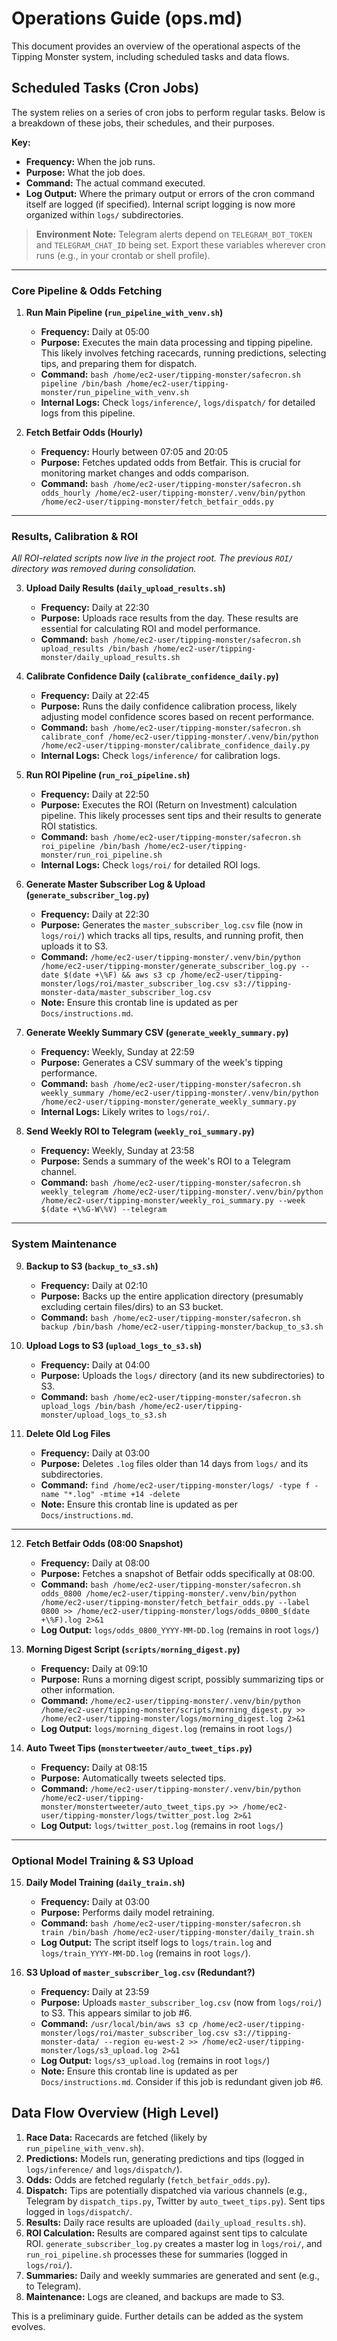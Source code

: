 # Operations Guide (ops.md)

This document provides an overview of the operational aspects of the Tipping Monster system, including scheduled tasks and data flows.

## Scheduled Tasks (Cron Jobs)

The system relies on a series of cron jobs to perform regular tasks. Below is a breakdown of these jobs, their schedules, and their purposes.

**Key:**
- **Frequency:** When the job runs.
- **Purpose:** What the job does.
- **Command:** The actual command executed.
- **Log Output:** Where the primary output or errors of the cron command itself are logged (if specified). Internal script logging is now more organized within `logs/` subdirectories.

> **Environment Note:** Telegram alerts depend on `TELEGRAM_BOT_TOKEN` and
> `TELEGRAM_CHAT_ID` being set. Export these variables wherever cron runs (e.g.,
> in your crontab or shell profile).

---

### Core Pipeline & Odds Fetching

1.  **Run Main Pipeline (`run_pipeline_with_venv.sh`)**
    *   **Frequency:** Daily at 05:00
    *   **Purpose:** Executes the main data processing and tipping pipeline. This likely involves fetching racecards, running predictions, selecting tips, and preparing them for dispatch.
    *   **Command:** `bash /home/ec2-user/tipping-monster/safecron.sh pipeline /bin/bash /home/ec2-user/tipping-monster/run_pipeline_with_venv.sh`
    *   **Internal Logs:** Check `logs/inference/`, `logs/dispatch/` for detailed logs from this pipeline.

2.  **Fetch Betfair Odds (Hourly)**
    *   **Frequency:** Hourly between 07:05 and 20:05
    *   **Purpose:** Fetches updated odds from Betfair. This is crucial for monitoring market changes and odds comparison.
    *   **Command:** `bash /home/ec2-user/tipping-monster/safecron.sh odds_hourly /home/ec2-user/tipping-monster/.venv/bin/python /home/ec2-user/tipping-monster/fetch_betfair_odds.py`

---

### Results, Calibration & ROI

_All ROI-related scripts now live in the project root. The previous `ROI/` directory was removed during consolidation._

3.  **Upload Daily Results (`daily_upload_results.sh`)**
    *   **Frequency:** Daily at 22:30
    *   **Purpose:** Uploads race results from the day. These results are essential for calculating ROI and model performance.
    *   **Command:** `bash /home/ec2-user/tipping-monster/safecron.sh upload_results /bin/bash /home/ec2-user/tipping-monster/daily_upload_results.sh`

4.  **Calibrate Confidence Daily (`calibrate_confidence_daily.py`)**
    *   **Frequency:** Daily at 22:45
    *   **Purpose:** Runs the daily confidence calibration process, likely adjusting model confidence scores based on recent performance.
    *   **Command:** `bash /home/ec2-user/tipping-monster/safecron.sh calibrate_conf /home/ec2-user/tipping-monster/.venv/bin/python /home/ec2-user/tipping-monster/calibrate_confidence_daily.py`
    *   **Internal Logs:** Check `logs/inference/` for calibration logs.

5.  **Run ROI Pipeline (`run_roi_pipeline.sh`)**
    *   **Frequency:** Daily at 22:50
    *   **Purpose:** Executes the ROI (Return on Investment) calculation pipeline. This likely processes sent tips and their results to generate ROI statistics.
    *   **Command:** `bash /home/ec2-user/tipping-monster/safecron.sh roi_pipeline /bin/bash /home/ec2-user/tipping-monster/run_roi_pipeline.sh`
    *   **Internal Logs:** Check `logs/roi/` for detailed ROI logs.

6.  **Generate Master Subscriber Log & Upload (`generate_subscriber_log.py`)**
    *   **Frequency:** Daily at 22:30
    *   **Purpose:** Generates the `master_subscriber_log.csv` file (now in `logs/roi/`) which tracks all tips, results, and running profit, then uploads it to S3.
    *   **Command:** `/home/ec2-user/tipping-monster/.venv/bin/python /home/ec2-user/tipping-monster/generate_subscriber_log.py --date $(date +\%F) && aws s3 cp /home/ec2-user/tipping-monster/logs/roi/master_subscriber_log.csv s3://tipping-monster-data/master_subscriber_log.csv`
    *   **Note:** Ensure this crontab line is updated as per `Docs/instructions.md`.

7.  **Generate Weekly Summary CSV (`generate_weekly_summary.py`)**
    *   **Frequency:** Weekly, Sunday at 22:59
    *   **Purpose:** Generates a CSV summary of the week's tipping performance.
    *   **Command:** `bash /home/ec2-user/tipping-monster/safecron.sh weekly_summary /home/ec2-user/tipping-monster/.venv/bin/python /home/ec2-user/tipping-monster/generate_weekly_summary.py`
    *   **Internal Logs:** Likely writes to `logs/roi/`.

8.  **Send Weekly ROI to Telegram (`weekly_roi_summary.py`)**
    *   **Frequency:** Weekly, Sunday at 23:58
    *   **Purpose:** Sends a summary of the week's ROI to a Telegram channel.
    *   **Command:** `bash /home/ec2-user/tipping-monster/safecron.sh weekly_telegram /home/ec2-user/tipping-monster/.venv/bin/python /home/ec2-user/tipping-monster/weekly_roi_summary.py --week $(date +\%G-W\%V) --telegram`

---

### System Maintenance

9.  **Backup to S3 (`backup_to_s3.sh`)**
    *   **Frequency:** Daily at 02:10
    *   **Purpose:** Backs up the entire application directory (presumably excluding certain files/dirs) to an S3 bucket.
    *   **Command:** `bash /home/ec2-user/tipping-monster/safecron.sh backup /bin/bash /home/ec2-user/tipping-monster/backup_to_s3.sh`

10. **Upload Logs to S3 (`upload_logs_to_s3.sh`)**
    *   **Frequency:** Daily at 04:00
    *   **Purpose:** Uploads the `logs/` directory (and its new subdirectories) to S3.
    *   **Command:** `bash /home/ec2-user/tipping-monster/safecron.sh upload_logs /bin/bash /home/ec2-user/tipping-monster/upload_logs_to_s3.sh`

11. **Delete Old Log Files**
    *   **Frequency:** Daily at 03:00
    *   **Purpose:** Deletes `.log` files older than 14 days from `logs/` and its subdirectories.
    *   **Command:** `find /home/ec2-user/tipping-monster/logs/ -type f -name "*.log" -mtime +14 -delete`
    *   **Note:** Ensure this crontab line is updated as per `Docs/instructions.md`.

---


12. **Fetch Betfair Odds (08:00 Snapshot)**
    *   **Frequency:** Daily at 08:00
    *   **Purpose:** Fetches a snapshot of Betfair odds specifically at 08:00.
    *   **Command:** `bash /home/ec2-user/tipping-monster/safecron.sh odds_0800 /home/ec2-user/tipping-monster/.venv/bin/python /home/ec2-user/tipping-monster/fetch_betfair_odds.py --label 0800 >> /home/ec2-user/tipping-monster/logs/odds_0800_$(date +\%F).log 2>&1`
    *   **Log Output:** `logs/odds_0800_YYYY-MM-DD.log` (remains in root `logs/`)

13. **Morning Digest Script (`scripts/morning_digest.py`)**
    *   **Frequency:** Daily at 09:10
    *   **Purpose:** Runs a morning digest script, possibly summarizing tips or other information.
    *   **Command:** `/home/ec2-user/tipping-monster/.venv/bin/python /home/ec2-user/tipping-monster/scripts/morning_digest.py >> /home/ec2-user/tipping-monster/logs/morning_digest.log 2>&1`
    *   **Log Output:** `logs/morning_digest.log` (remains in root `logs/`)

14. **Auto Tweet Tips (`monstertweeter/auto_tweet_tips.py`)**
    *   **Frequency:** Daily at 08:15
    *   **Purpose:** Automatically tweets selected tips.
    *   **Command:** `/home/ec2-user/tipping-monster/.venv/bin/python /home/ec2-user/tipping-monster/monstertweeter/auto_tweet_tips.py >> /home/ec2-user/tipping-monster/logs/twitter_post.log 2>&1`
    *   **Log Output:** `logs/twitter_post.log` (remains in root `logs/`)

---

### Optional Model Training & S3 Upload

15. **Daily Model Training (`daily_train.sh`)**
    *   **Frequency:** Daily at 03:00
    *   **Purpose:** Performs daily model retraining.
    *   **Command:** `bash /home/ec2-user/tipping-monster/safecron.sh train /bin/bash /home/ec2-user/tipping-monster/daily_train.sh`
    *   **Log Output:** The script itself logs to `logs/train.log` and `logs/train_YYYY-MM-DD.log` (remains in root `logs/`).

16. **S3 Upload of `master_subscriber_log.csv` (Redundant?)**
    *   **Frequency:** Daily at 23:59
    *   **Purpose:** Uploads `master_subscriber_log.csv` (now from `logs/roi/`) to S3. This appears similar to job #6.
    *   **Command:** `/usr/local/bin/aws s3 cp /home/ec2-user/tipping-monster/logs/roi/master_subscriber_log.csv s3://tipping-monster-data/ --region eu-west-2 >> /home/ec2-user/tipping-monster/logs/s3_upload.log 2>&1`
    *   **Log Output:** `logs/s3_upload.log` (remains in root `logs/`)
    *   **Note:** Ensure this crontab line is updated as per `Docs/instructions.md`. Consider if this job is redundant given job #6.

## Data Flow Overview (High Level)

1.  **Race Data:** Racecards are fetched (likely by `run_pipeline_with_venv.sh`).
2.  **Predictions:** Models run, generating predictions and tips (logged in `logs/inference/` and `logs/dispatch/`).
3.  **Odds:** Odds are fetched regularly (`fetch_betfair_odds.py`).
4.  **Dispatch:** Tips are potentially dispatched via various channels (e.g., Telegram by `dispatch_tips.py`, Twitter by `auto_tweet_tips.py`). Sent tips logged in `logs/dispatch/`.
5.  **Results:** Daily race results are uploaded (`daily_upload_results.sh`).
6.  **ROI Calculation:** Results are compared against sent tips to calculate ROI. `generate_subscriber_log.py` creates a master log in `logs/roi/`, and `run_roi_pipeline.sh` processes these for summaries (logged in `logs/roi/`).
7.  **Summaries:** Daily and weekly summaries are generated and sent (e.g., to Telegram).
8.  **Maintenance:** Logs are cleaned, and backups are made to S3.

This is a preliminary guide. Further details can be added as the system evolves.
